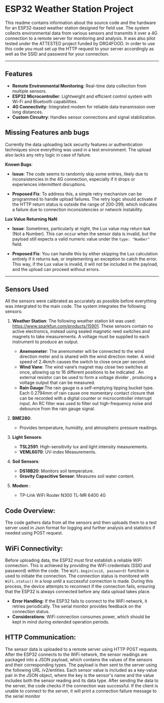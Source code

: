 # ESP32 Weather Station Project

This readme contains information about the source code  and the hardware for an ESP32-based weather station designed for field use. The system collects environmental data from various sensors and transmits it over a 4G connection to a remote server for monitoring and analysis. It was also pilot tested under the ATTESTED project funded by
DRG4FOOD. In order to use this code you must set up the HTTP request to your server accordingly as well as the SSID and password for your connection.

---

## Features

- **Remote Environmental Monitoring**: Real-time data collection from multiple sensors.
- **ESP32 Microcontroller**: Lightweight and efficient control system with Wi-Fi and Bluetooth capabilities.
- **4G Connectivity**: Integrated modem for reliable data transmission over long distances.
- **Custom Circuitry**: Handles sensor connections and signal stabilization.
## Missing Features anb bugs
Currently the data uploading lack security features or authentication techniques since everything was used in a test environment. The upload also lacks any retry logic in case of failure.

**Known Bugs**:
- **Issue**: The code seems to randomly skip some entries, likely due to inconsistencies in the 4G connection, especially if it drops or experiences intermittent disruptions.
  
- **Proposed Fix**: To address this, a simple retry mechanism can be programmed to handle upload failures. The retry logic should activate if the HTTP return status is outside the range of 200-299, which indicates a failure due to connection inconsistencies or network instability.

**Lux Value Returning NaN**:

- **Issue**: Sometimes, particularly at night, the Lux value may return `NaN` (Not a Number). This can occur when the sensor data is invalid, but the payload still expects a valid numeric value under the `type: "Number"` field.

- **Proposed Fix**: You can handle this by either skipping the Lux calculation entirely if it returns `NaN`, or implementing an exception to catch the error. This way, if the Lux value is invalid, it will not be included in the payload, and the upload can proceed without errors.


---

## Sensors Used

All the sensors were calibrated as accurately as possible before everything was intergrated to the main code. The system integrates the following sensors:

1. **Weather Station**: The following weather station kit was used: https://www.sparkfun.com/products/15901. These sensors contain no active electronics, instead using sealed magnetic reed switches and magnets to take measurements. A voltage must be supplied to each instrument to produce an output.
   - **Anemometer**: The anemometer will be connected to the wind direction meter and is shared with the wind direction meter. A wind speed of 2.4km/h causes the switch to close once per second.  
   - **Wind Vane**: The wind vane’s magnet may close two switches at once, allowing up to 16 different positions to be indicated . An external resistor can be used to form a voltage divider , producing a voltage output that can be measured.
   - **Rain Gauge**:The rain gauge is a self-emptying tipping bucket type. Each 0.2794mm of rain cause one momentary contact closure that can be recorded with a digital counter or microcontroller interrupt input. An RC filter was used to filter out high-frequency noise and debounce from the rain gauge signal.

3. **BME280**:
   - Provides temperature, humidity, and atmospheric pressure readings.

4. **Light Sensors**:
   - **TSL2591**: High-sensitivity lux and light intensity measurements.
   - **VEML6070**: UV-index Measurements.

5. **Soil Sensors**:
   - **DS18B20**: Monitors soil temperature.
   - **Gravity Capacitive Sensor**: Measures soil water content.

6. **Modem** :
   - TP-Link WiFi Router N300 TL-MR 6400 4G

## Code Overview:

The code gathers data from all the sensors and then uploads them to a test server used in Json format for logging and further analysis and statistics if needed using POST request.
## WiFi Connectivity:

Before uploading data, the ESP32 must first establish a reliable WiFi connection. This is achieved by providing the WiFi credentials (SSID and password) within the code. The `WiFi.begin(ssid, password)` function is used to initiate the connection. The connection status is monitored with `WiFi.status()` in a loop until a successful connection is made. During this process, the device attempts to reconnect if the connection fails, ensuring that the ESP32 is always connected before any data upload takes place.

- **Error Handling**: If the ESP32 fails to connect to the WiFi network, it retries periodically. The serial monitor provides feedback on the connection status.
- **Considerations**: WiFi connection consumes power, which should be kept in mind during extended operation periods.

## HTTP Communication:

The sensor data is uploaded to a remote server using HTTP POST requests. After the ESP32 connects to the WiFi network, the sensor readings are packaged into a JSON payload, which contains the values of the sensors and their corresponding types. The payload is then sent to the server using the following URL /v2/entities.
Each sensor value is included as a key-value pair in the JSON object, where the key is the sensor's name and the value includes both the sensor reading and its data type.
After sending the data to the server, the code checks if the connection was successful. If the client is unable to connect to the server, it will print a connection failure message to the serial monitor
